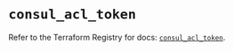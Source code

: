 # `consul_acl_token`

Refer to the Terraform Registry for docs: [`consul_acl_token`](https://registry.terraform.io/providers/hashicorp/consul/2.22.0/docs/resources/acl_token).
